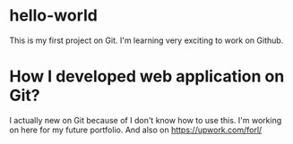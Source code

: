 # hello-world
This is my first project on Git. I'm learning very exciting to work on Github.
# How I developed web application on Git?
I actually new on Git because of I don't know how to use this. I'm working on here for my future portfolio. And also on https://upwork.com/forl/
